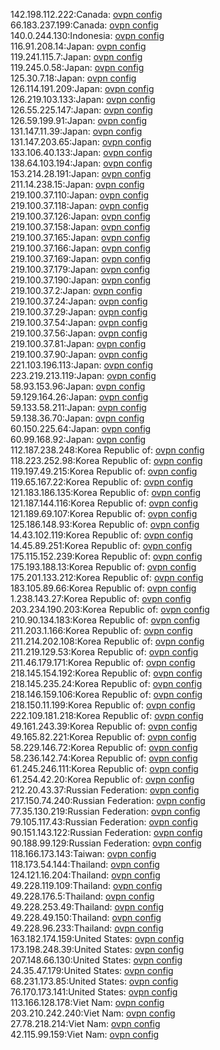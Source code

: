 142.198.112.222:Canada: [ovpn config](vpn/142_198_112_222.ovpn)  
66.183.237.199:Canada: [ovpn config](vpn/66_183_237_199.ovpn)  
140.0.244.130:Indonesia: [ovpn config](vpn/140_0_244_130.ovpn)  
116.91.208.14:Japan: [ovpn config](vpn/116_91_208_14.ovpn)  
119.241.115.7:Japan: [ovpn config](vpn/119_241_115_7.ovpn)  
119.245.0.58:Japan: [ovpn config](vpn/119_245_0_58.ovpn)  
125.30.7.18:Japan: [ovpn config](vpn/125_30_7_18.ovpn)  
126.114.191.209:Japan: [ovpn config](vpn/126_114_191_209.ovpn)  
126.219.103.133:Japan: [ovpn config](vpn/126_219_103_133.ovpn)  
126.55.225.147:Japan: [ovpn config](vpn/126_55_225_147.ovpn)  
126.59.199.91:Japan: [ovpn config](vpn/126_59_199_91.ovpn)  
131.147.11.39:Japan: [ovpn config](vpn/131_147_11_39.ovpn)  
131.147.203.65:Japan: [ovpn config](vpn/131_147_203_65.ovpn)  
133.106.40.133:Japan: [ovpn config](vpn/133_106_40_133.ovpn)  
138.64.103.194:Japan: [ovpn config](vpn/138_64_103_194.ovpn)  
153.214.28.191:Japan: [ovpn config](vpn/153_214_28_191.ovpn)  
211.14.238.15:Japan: [ovpn config](vpn/211_14_238_15.ovpn)  
219.100.37.110:Japan: [ovpn config](vpn/219_100_37_110.ovpn)  
219.100.37.118:Japan: [ovpn config](vpn/219_100_37_118.ovpn)  
219.100.37.126:Japan: [ovpn config](vpn/219_100_37_126.ovpn)  
219.100.37.158:Japan: [ovpn config](vpn/219_100_37_158.ovpn)  
219.100.37.165:Japan: [ovpn config](vpn/219_100_37_165.ovpn)  
219.100.37.166:Japan: [ovpn config](vpn/219_100_37_166.ovpn)  
219.100.37.169:Japan: [ovpn config](vpn/219_100_37_169.ovpn)  
219.100.37.179:Japan: [ovpn config](vpn/219_100_37_179.ovpn)  
219.100.37.190:Japan: [ovpn config](vpn/219_100_37_190.ovpn)  
219.100.37.2:Japan: [ovpn config](vpn/219_100_37_2.ovpn)  
219.100.37.24:Japan: [ovpn config](vpn/219_100_37_24.ovpn)  
219.100.37.29:Japan: [ovpn config](vpn/219_100_37_29.ovpn)  
219.100.37.54:Japan: [ovpn config](vpn/219_100_37_54.ovpn)  
219.100.37.56:Japan: [ovpn config](vpn/219_100_37_56.ovpn)  
219.100.37.81:Japan: [ovpn config](vpn/219_100_37_81.ovpn)  
219.100.37.90:Japan: [ovpn config](vpn/219_100_37_90.ovpn)  
221.103.196.113:Japan: [ovpn config](vpn/221_103_196_113.ovpn)  
223.219.213.119:Japan: [ovpn config](vpn/223_219_213_119.ovpn)  
58.93.153.96:Japan: [ovpn config](vpn/58_93_153_96.ovpn)  
59.129.164.26:Japan: [ovpn config](vpn/59_129_164_26.ovpn)  
59.133.58.211:Japan: [ovpn config](vpn/59_133_58_211.ovpn)  
59.138.36.70:Japan: [ovpn config](vpn/59_138_36_70.ovpn)  
60.150.225.64:Japan: [ovpn config](vpn/60_150_225_64.ovpn)  
60.99.168.92:Japan: [ovpn config](vpn/60_99_168_92.ovpn)  
112.187.238.248:Korea Republic of: [ovpn config](vpn/112_187_238_248.ovpn)  
118.223.252.98:Korea Republic of: [ovpn config](vpn/118_223_252_98.ovpn)  
119.197.49.215:Korea Republic of: [ovpn config](vpn/119_197_49_215.ovpn)  
119.65.167.22:Korea Republic of: [ovpn config](vpn/119_65_167_22.ovpn)  
121.183.186.135:Korea Republic of: [ovpn config](vpn/121_183_186_135.ovpn)  
121.187.144.116:Korea Republic of: [ovpn config](vpn/121_187_144_116.ovpn)  
121.189.69.107:Korea Republic of: [ovpn config](vpn/121_189_69_107.ovpn)  
125.186.148.93:Korea Republic of: [ovpn config](vpn/125_186_148_93.ovpn)  
14.43.102.119:Korea Republic of: [ovpn config](vpn/14_43_102_119.ovpn)  
14.45.89.251:Korea Republic of: [ovpn config](vpn/14_45_89_251.ovpn)  
175.115.152.239:Korea Republic of: [ovpn config](vpn/175_115_152_239.ovpn)  
175.193.188.13:Korea Republic of: [ovpn config](vpn/175_193_188_13.ovpn)  
175.201.133.212:Korea Republic of: [ovpn config](vpn/175_201_133_212.ovpn)  
183.105.89.66:Korea Republic of: [ovpn config](vpn/183_105_89_66.ovpn)  
1.238.143.27:Korea Republic of: [ovpn config](vpn/1_238_143_27.ovpn)  
203.234.190.203:Korea Republic of: [ovpn config](vpn/203_234_190_203.ovpn)  
210.90.134.183:Korea Republic of: [ovpn config](vpn/210_90_134_183.ovpn)  
211.203.1.166:Korea Republic of: [ovpn config](vpn/211_203_1_166.ovpn)  
211.214.202.108:Korea Republic of: [ovpn config](vpn/211_214_202_108.ovpn)  
211.219.129.53:Korea Republic of: [ovpn config](vpn/211_219_129_53.ovpn)  
211.46.179.171:Korea Republic of: [ovpn config](vpn/211_46_179_171.ovpn)  
218.145.154.192:Korea Republic of: [ovpn config](vpn/218_145_154_192.ovpn)  
218.145.235.24:Korea Republic of: [ovpn config](vpn/218_145_235_24.ovpn)  
218.146.159.106:Korea Republic of: [ovpn config](vpn/218_146_159_106.ovpn)  
218.150.11.199:Korea Republic of: [ovpn config](vpn/218_150_11_199.ovpn)  
222.109.181.218:Korea Republic of: [ovpn config](vpn/222_109_181_218.ovpn)  
49.161.243.39:Korea Republic of: [ovpn config](vpn/49_161_243_39.ovpn)  
49.165.82.221:Korea Republic of: [ovpn config](vpn/49_165_82_221.ovpn)  
58.229.146.72:Korea Republic of: [ovpn config](vpn/58_229_146_72.ovpn)  
58.236.142.74:Korea Republic of: [ovpn config](vpn/58_236_142_74.ovpn)  
61.245.246.111:Korea Republic of: [ovpn config](vpn/61_245_246_111.ovpn)  
61.254.42.20:Korea Republic of: [ovpn config](vpn/61_254_42_20.ovpn)  
212.20.43.37:Russian Federation: [ovpn config](vpn/212_20_43_37.ovpn)  
217.150.74.240:Russian Federation: [ovpn config](vpn/217_150_74_240.ovpn)  
77.35.130.219:Russian Federation: [ovpn config](vpn/77_35_130_219.ovpn)  
79.105.117.43:Russian Federation: [ovpn config](vpn/79_105_117_43.ovpn)  
90.151.143.122:Russian Federation: [ovpn config](vpn/90_151_143_122.ovpn)  
90.188.99.129:Russian Federation: [ovpn config](vpn/90_188_99_129.ovpn)  
118.166.173.143:Taiwan: [ovpn config](vpn/118_166_173_143.ovpn)  
118.173.54.144:Thailand: [ovpn config](vpn/118_173_54_144.ovpn)  
124.121.16.204:Thailand: [ovpn config](vpn/124_121_16_204.ovpn)  
49.228.119.109:Thailand: [ovpn config](vpn/49_228_119_109.ovpn)  
49.228.176.5:Thailand: [ovpn config](vpn/49_228_176_5.ovpn)  
49.228.253.49:Thailand: [ovpn config](vpn/49_228_253_49.ovpn)  
49.228.49.150:Thailand: [ovpn config](vpn/49_228_49_150.ovpn)  
49.228.96.233:Thailand: [ovpn config](vpn/49_228_96_233.ovpn)  
163.182.174.159:United States: [ovpn config](vpn/163_182_174_159.ovpn)  
173.198.248.39:United States: [ovpn config](vpn/173_198_248_39.ovpn)  
207.148.66.130:United States: [ovpn config](vpn/207_148_66_130.ovpn)  
24.35.47.179:United States: [ovpn config](vpn/24_35_47_179.ovpn)  
68.231.173.85:United States: [ovpn config](vpn/68_231_173_85.ovpn)  
76.170.173.141:United States: [ovpn config](vpn/76_170_173_141.ovpn)  
113.166.128.178:Viet Nam: [ovpn config](vpn/113_166_128_178.ovpn)  
203.210.242.240:Viet Nam: [ovpn config](vpn/203_210_242_240.ovpn)  
27.78.218.214:Viet Nam: [ovpn config](vpn/27_78_218_214.ovpn)  
42.115.99.159:Viet Nam: [ovpn config](vpn/42_115_99_159.ovpn)  
